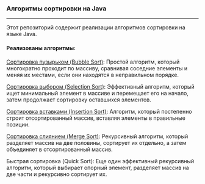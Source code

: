 ### Алгоритмы сортировки на Java

---

Этот репозиторий содержит реализации алгоритмов 
сортировки на языке Java. 

#### Реализованы алгоритмы:


[Сортировка пузырьком (Bubble Sort)](BubbleSort): 
Простой алгоритм, который многократно проходит по массиву, 
сравнивая соседние элементы и меняя их местами, 
если они находятся в неправильном порядке.

[Сортировка выбором (Selection Sort)](/SelectionSort): 
Эффективный алгоритм, который ищет минимальный элемент 
в массиве и перемещает его на начало, затем продолжает 
сортировку оставшихся элементов.

[Сортировка вставками (Insertion Sort)](/InsertionSort): Алгоритм, который 
постепенно строит отсортированный массив, вставляя 
элементы в правильные позиции.

[Сортировка слиянием (Merge Sort)](/MergeSort): Рекурсивный алгоритм, 
который разделяет массив на две половины, сортирует 
их отдельно, а затем объединяет в отсортированный массив.

Быстрая сортировка (Quick Sort): Еще один эффективный 
рекурсивный алгоритм, который выбирает опорный элемент,
разделяет массив на две части и рекурсивно сортирует их.
